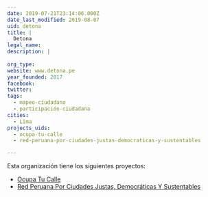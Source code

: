 ```yaml
---
date: 2019-07-21T23:14:06.000Z
date_last_modified: 2019-08-07
uid: detona
title: |
  Detona
legal_name: 
description: |
  
org_type: 
website: www.detona.pe
year_founded: 2017
facebook: 
twitter: 
tags:
  - mapeo-ciudadano
  - participación-ciudadana
cities: 
  - Lima
projects_uids:
  - ocupa-tu-calle
  - red-peruana-por-ciudades-justas-democraticas-y-sustentables

---
```


Esta organización tiene los siguientes proyectos:

- [Ocupa Tu Calle](/proyectos/ocupa-tu-calle)
- [Red Peruana Por Ciudades Justas, Democráticas Y Sustentables](/proyectos/red-peruana-por-ciudades-justas-democraticas-y-sustentables)
